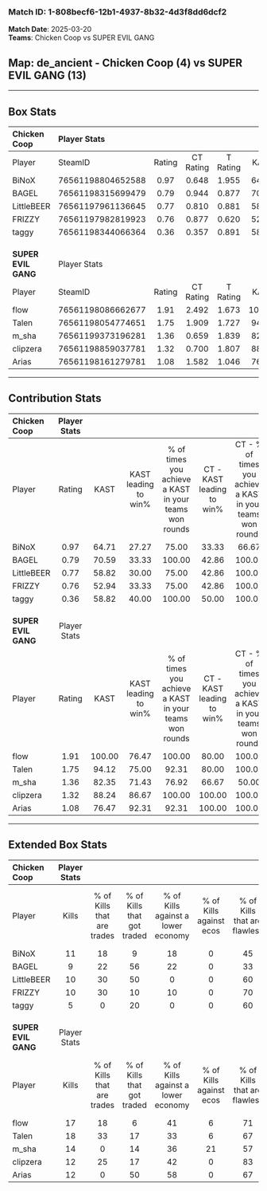 ### Match ID: 1-808becf6-12b1-4937-8b32-4d3f8dd6dcf2  
**Match Date**: 2025-03-20  
**Teams**: Chicken Coop vs SUPER EVIL GANG  

## **Map**: de_ancient - Chicken Coop (4) vs SUPER EVIL GANG (13)  
---  

## Box Stats  

| **Chicken Coop**    | Player Stats      |        |           |          |        |       |       |         |        |      |     |
| :- | :- | :-: | :-: | :-: | :-: | :-: | :-: | :-: | :-: | :-: | :-: |
| Player              | SteamID           | Rating | CT Rating | T Rating |  KAST  |  ADR  | Kills | Assists | Deaths | K/D  | HS% |
| BiNoX               | 76561198804652588 |  0.97  |   0.648   |  1.955   | 64.71  | 77.8  |  11   |    6    |   13   | 0.85 | 54  |
| BAGEL               | 76561198315699479 |  0.79  |   0.944   |  0.877   | 70.59  | 66.1  |   9   |    3    |   15   | 0.60 | 88  |
| LittleBEER          | 76561197961136645 |  0.77  |   0.810   |  0.881   | 58.82  | 79.1  |  10   |    3    |   16   | 0.63 | 60  |
| FRIZZY              | 76561197982819923 |  0.76  |   0.877   |  0.620   | 52.94  | 61.4  |  10   |    2    |   13   | 0.77 | 60  |
| taggy               | 76561198344066364 |  0.36  |   0.357   |  0.891   | 58.82  | 33.4  |   5   |    1    |   16   | 0.31 | 60  |
|                     |                   |        |           |          |        |       |       |         |        |      |     |
|                     |                   |        |           |          |        |       |       |         |        |      |     |
|                     |                   |        |           |          |        |       |       |         |        |      |     |
| **SUPER EVIL GANG** | Player Stats      |        |           |          |        |       |       |         |        |      |     |
| Player              | SteamID           | Rating | CT Rating | T Rating |  KAST  |  ADR  | Kills | Assists | Deaths | K/D  | HS% |
| flow                | 76561198086662677 |  1.91  |   2.492   |  1.673   | 100.00 | 99.1  |  17   |    6    |   3    | 5.67 |  0  |
| Talen               | 76561198054774651 |  1.75  |   1.909   |  1.727   | 94.12  | 103.8 |  18   |    6    |   9    | 2.00 | 61  |
| m_sha               | 76561199373196281 |  1.36  |   0.659   |  1.839   | 82.35  | 85.7  |  14   |    5    |   10   | 1.40 | 35  |
| clipzera            | 76561198859037781 |  1.32  |   0.700   |  1.807   | 88.24  | 93.6  |  12   |    9    |   11   | 1.09 | 50  |
| Arias               | 76561198161279781 |  1.08  |   1.582   |  1.046   | 76.47  | 62.8  |  12   |    4    |   12   | 1.00 | 50  |
---  

## Contribution Stats  

| **Chicken Coop**    | Player Stats |        |                      |                                                        |                           |                                                             |                          |                                                            |
| :- | :-: | :-: | :-: | :-: | :-: | :-: | :-: | :-: |
| Player              |    Rating    |  KAST  | KAST leading to win% | % of times you achieve a KAST in your teams won rounds | CT - KAST leading to win% | CT - % of times you achieve a KAST in your teams won rounds | T - KAST leading to win% | T - % of times you achieve a KAST in your teams won rounds |
| BiNoX               |     0.97     | 64.71  |        27.27         |                         75.00                          |           33.33           |                            66.67                            |          20.00           |                           100.00                           |
| BAGEL               |     0.79     | 70.59  |        33.33         |                         100.00                         |           42.86           |                           100.00                            |          20.00           |                           100.00                           |
| LittleBEER          |     0.77     | 58.82  |        30.00         |                         75.00                          |           42.86           |                           100.00                            |           0.00           |                            0.00                            |
| FRIZZY              |     0.76     | 52.94  |        33.33         |                         75.00                          |           42.86           |                           100.00                            |           0.00           |                            0.00                            |
| taggy               |     0.36     | 58.82  |        40.00         |                         100.00                         |           50.00           |                           100.00                            |          25.00           |                           100.00                           |
|                     |              |        |                      |                                                        |                           |                                                             |                          |                                                            |
|                     |              |        |                      |                                                        |                           |                                                             |                          |                                                            |
|                     |              |        |                      |                                                        |                           |                                                             |                          |                                                            |
| **SUPER EVIL GANG** | Player Stats |        |                      |                                                        |                           |                                                             |                          |                                                            |
| Player              |    Rating    |  KAST  | KAST leading to win% | % of times you achieve a KAST in your teams won rounds | CT - KAST leading to win% | CT - % of times you achieve a KAST in your teams won rounds | T - KAST leading to win% | T - % of times you achieve a KAST in your teams won rounds |
| flow                |     1.91     | 100.00 |        76.47         |                         100.00                         |           80.00           |                           100.00                            |          75.00           |                           100.00                           |
| Talen               |     1.75     | 94.12  |        75.00         |                         92.31                          |           80.00           |                           100.00                            |          72.73           |                           88.89                            |
| m_sha               |     1.36     | 82.35  |        71.43         |                         76.92                          |           66.67           |                            50.00                            |          72.73           |                           88.89                            |
| clipzera            |     1.32     | 88.24  |        86.67         |                         100.00                         |          100.00           |                           100.00                            |          81.82           |                           100.00                           |
| Arias               |     1.08     | 76.47  |        92.31         |                         92.31                          |          100.00           |                           100.00                            |          88.89           |                           88.89                            |
---  

## Extended Box Stats  

| **Chicken Coop**    | Player Stats |                            |                            |                                    |                         |                              |                                 |        |                             |                                     |                          |                               |                            |
| :- | :-: | :-: | :-: | :-: | :-: | :-: | :-: | :-: | :-: | :-: | :-: | :-: | :-: |
| Player              |    Kills     | % of Kills that are trades | % of Kills that got traded | % of Kills against a lower economy | % of Kills against ecos | % of Kills that are flawless | % of Kills that are close duels | Deaths | % of Deaths that get traded | % of Deaths against a lower economy | % of Deaths against ecos | % of Deaths that are flawless | % of Deaths that are close |
| BiNoX               |      11      |             18             |             9              |                 18                 |            0            |              45              |                9                |   13   |             15              |                 15                  |            0             |              69               |             0              |
| BAGEL               |      9       |             22             |             56             |                 22                 |            0            |              33              |               11                |   15   |             27              |                 13                  |            0             |              73               |             7              |
| LittleBEER          |      10      |             30             |             50             |                 0                  |            0            |              60              |               10                |   16   |             13              |                 13                  |            0             |              63               |             6              |
| FRIZZY              |      10      |             30             |             10             |                 10                 |            0            |              70              |               10                |   13   |              8              |                 15                  |            0             |              62               |             0              |
| taggy               |      5       |             0              |             20             |                 0                  |            0            |              60              |                0                |   16   |             31              |                 13                  |            0             |              75               |             0              |
|                     |              |                            |                            |                                    |                         |                              |                                 |        |                             |                                     |                          |                               |                            |
|                     |              |                            |                            |                                    |                         |                              |                                 |        |                             |                                     |                          |                               |                            |
|                     |              |                            |                            |                                    |                         |                              |                                 |        |                             |                                     |                          |                               |                            |
| **SUPER EVIL GANG** | Player Stats |                            |                            |                                    |                         |                              |                                 |        |                             |                                     |                          |                               |                            |
| Player              |    Kills     | % of Kills that are trades | % of Kills that got traded | % of Kills against a lower economy | % of Kills against ecos | % of Kills that are flawless | % of Kills that are close duels | Deaths | % of Deaths that get traded | % of Deaths against a lower economy | % of Deaths against ecos | % of Deaths that are flawless | % of Deaths that are close |
| flow                |      17      |             18             |             6              |                 41                 |            6            |              71              |                6                |   3    |              0              |                 67                  |            0             |              67               |             33             |
| Talen               |      18      |             33             |             17             |                 33                 |            6            |              67              |                0                |   9    |             11              |                 33                  |            0             |              44               |             0              |
| m_sha               |      14      |             0              |             14             |                 36                 |           21            |              57              |                0                |   10   |             40              |                 30                  |            0             |              70               |             10             |
| clipzera            |      12      |             25             |             17             |                 42                 |            0            |              83              |                0                |   11   |             36              |                 27                  |            0             |              45               |             9              |
| Arias               |      12      |             0              |             50             |                 58                 |            0            |              67              |                8                |   12   |             33              |                 25                  |            0             |              50               |             8              |
